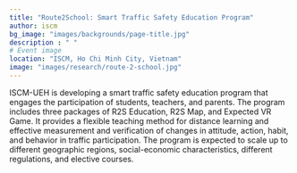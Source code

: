 ```yaml
---
title: "Route2School: Smart Traffic Safety Education Program"
author: iscm
bg_image: "images/backgrounds/page-title.jpg"
description : " "
# Event image
location: "ISCM, Ho Chi Minh City, Vietnam"
image: "images/research/route-2-school.jpg"
---
```


ISCM-UEH is developing a smart traffic safety education program that engages the participation of students, teachers, and parents. The program includes three packages of R2S Education, R2S Map, and Expected VR Game. It provides a flexible teaching method for distance learning and effective measurement and verification of changes in attitude, action, habit, and behavior in traffic participation. The program is expected to scale up to different geographic regions, social-economic characteristics, different regulations, and elective courses.